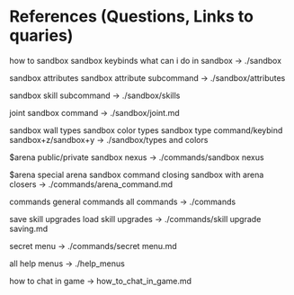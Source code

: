 # References (Questions, Links to quaries)

how to sandbox
sandbox keybinds
what can i do in sandbox
    -> ./sandbox

sandbox attributes
sandbox attribute subcommand
    -> ./sandbox/attributes

sandbox skill subcommand
    -> ./sandbox/skills

joint sandbox command
    -> ./sandbox/joint.md

sandbox wall types
sandbox color types
sandbox type command/keybind
sandbox+z/sandbox+y
    -> ./sandbox/types and colors

$arena public/private
sandbox nexus
    -> ./commands/sandbox nexus

$arena
special arena sandbox command
closing sandbox with arena closers
    -> ./commands/arena_command.md

commands
general commands
all commands
    -> ./commands

save skill upgrades
load skill upgrades
    -> ./commands/skill upgrade saving.md

secret menu
    -> ./commands/secret menu.md

all help menus
    -> ./help_menus

how to chat in game
    -> how_to_chat_in_game.md